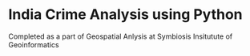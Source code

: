 # India Crime Analysis using Python
Completed as a part of Geospatial Anlysis at Symbiosis Insitutute of Geoinformatics
